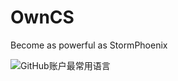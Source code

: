 # OwnCS
Become as powerful as StormPhoenix

![GitHub账户最常用语言](https://github-stats.ubrong.com/api/top-langs/?username=ubrong&layout=compact&theme=tokyonight) 